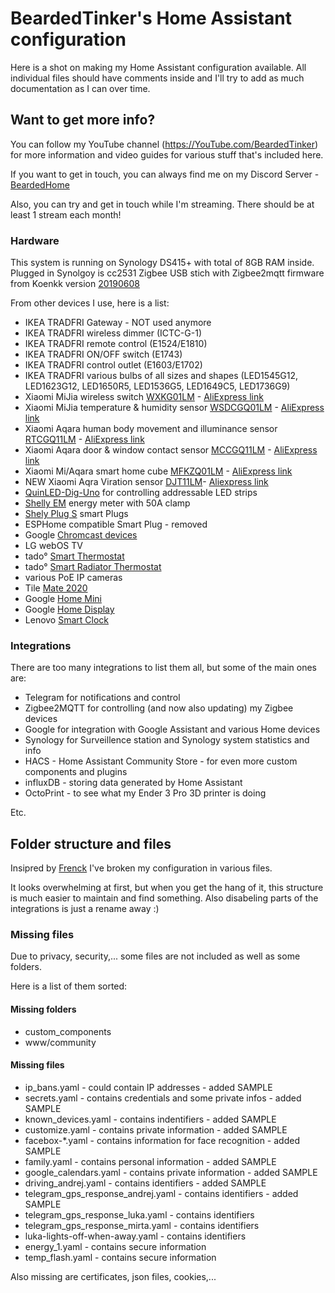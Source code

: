 # BeardedTinker's Home Assistant configuration

Here is a shot on making my Home Assistant configuration available.
All individual files should have comments inside and I'll try to add as much documentation as I can over time.

## Want to get more info?

You can follow my YouTube channel (https://YouTube.com/BeardedTinker) for more information and video guides for various stuff that's included here. 

If you want to get in touch, you can always find me on my Discord Server - [BeardedHome](https://discord.gg/W3xKtV) 

Also, you can try and get in touch while I'm streaming. There should be at least 1 stream each month!

### Hardware

This system is running on Synology DS415+ with total of 8GB RAM inside.
Plugged in Synolgoy is cc2531 Zigbee USB stich with Zigbee2mqtt firmware from Koenkk version [20190608](https://github.com/Koenkk/Z-Stack-firmware/raw/master/coordinator/Z-Stack_Home_1.2/bin/default/CC2531_DEFAULT_20190608.zip)

From other devices I use, here is a list:
- IKEA TRADFRI Gateway - NOT used anymore
- IKEA TRADFRI wireless dimmer (ICTC-G-1)
- IKEA TRADFRI remote control (E1524/E1810)
- IKEA TRADFRI ON/OFF switch (E1743)
- IKEA TRADFRI control outlet (E1603/E1702)
- IKEA TRADFRI various bulbs of all sizes and shapes (LED1545G12, LED1623G12, LED1650R5, LED1536G5, LED1649C5, LED1736G9)
- Xiaomi MiJia wireless switch [WXKG01LM](https://www.zigbee2mqtt.io/devices/WXKG01LM.html) - [AliExpress link](https://s.click.aliexpress.com/e/_dW7ZKDA)
- Xiaomi MiJia temperature & humidity sensor [WSDCGQ01LM](https://www.zigbee2mqtt.io/devices/WSDCGQ01LM.html) - [AliExpress link](https://s.click.aliexpress.com/e/_dUNSKG8)
- Xiaomi Aqara human body movement and illuminance sensor [RTCGQ11LM](https://www.zigbee2mqtt.io/devices/RTCGQ11LM.html) - [AliExpress link](https://s.click.aliexpress.com/e/_dTTUIzm)
- Xiaomi Aqara door & window contact sensor [MCCGQ11LM](https://www.zigbee2mqtt.io/devices/MCCGQ11LM.html) - [AliExpress link](https://www.aliexpress.com/item/32967550225.html)
- Xiaomi Mi/Aqara smart home cube [MFKZQ01LM](https://www.zigbee2mqtt.io/devices/MFKZQ01LM.html) - [AliExpress link](https://s.click.aliexpress.com/e/_dYCODwy)
- NEW Xiaomi Aqra Viration sensor [DJT11LM](https://www.zigbee2mqtt.io/devices/DJT11LM.html)- [Aliexpress link](https://s.click.aliexpress.com/e/_dYCODwy)
- [QuinLED-Dig-Uno](https://quinled.info/2018/09/15/quinled-dig-uno/) for controlling addressable LED strips 
- [Shelly EM](https://shelly.cloud/products/shelly-em-smart-home-automation-device/) energy meter with 50A clamp
- [Shely Plug S](https://shelly.cloud/products/shelly-plug-s-smart-home-automation-device/) smart Plugs
- ESPHome compatible Smart Plug - removed
- Google [Chromcast devices](https://store.google.com/gb/product/chromecast?hl=en-GB)
- LG webOS TV
- tado° [Smart Thermostat](https://www.tado.com/hr/)
- tado° [Smart Radiator Thermostat](https://www.tado.com/us/products/smart-radiator-valve)
- various PoE IP cameras 
- Tile [Mate 2020](https://www.thetileapp.com/en-us/store/tiles/mate)
- Google [Home Mini](https://store.google.com/gb/product/google_home_mini_first_gen?hl=en-GB)
- Google [Home Display](https://store.google.com/gb/product/google_nest_hub?hl=en-GB)
- Lenovo [Smart Clock](https://www.lenovo.com/us/en/smart-clock)

### Integrations

There are too many integrations to list them all, but some of the main ones are:
- Telegram for notifications and control
- Zigbee2MQTT for controlling (and now also updating) my Zigbee devices
- Google for integration with Google Assistant and various Home devices
- Synology for Surveillence station and Synology system statistics and info
- HACS - Home Assistant Community Store - for even more custom components and plugins
- influxDB - storing data generated by Home Assistant
- OctoPrint - to see what my Ender 3 Pro 3D printer is doing

Etc.

## Folder structure and files

Insipred by [Frenck](https://github.com/frenck/home-assistant-config) I've broken my configuration in various files.

It looks overwhelming at first, but when you get the hang of it, this structure is much easier to maintain and find something. Also disabeling parts of the integrations is just a rename away :)


### Missing files

Due to privacy, security,... some files are not included as well as some folders.

Here is a list of them sorted:
#### Missing folders
 - custom_components
 - www/community

#### Missing files
 - ip_bans.yaml - could contain IP addresses  - added SAMPLE
 - secrets.yaml - contains credentials and some private infos - added SAMPLE
 - known_devices.yaml - contains indentifiers  - added SAMPLE
 - customize.yaml - contains private information - added SAMPLE
 - facebox-*.yaml - contains information for face recognition - added SAMPLE
 - family.yaml - contains personal information - added SAMPLE
 - google_calendars.yaml - contains private information - added SAMPLE
 - driving_andrej.yaml - contains identifiers - added SAMPLE
 - telegram_gps_response_andrej.yaml - contains identifiers - added SAMPLE
 - telegram_gps_response_luka.yaml - contains identifiers
 - telegram_gps_response_mirta.yaml - contains identifiers
 - luka-lights-off-when-away.yaml - contains identifiers
 - energy_1.yaml - contains secure information
 - temp_flash.yaml - contains secure information

Also missing are certificates, json files, cookies,...